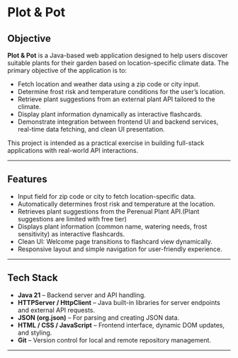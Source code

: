 # Plot & Pot

## Objective

**Plot & Pot** is a Java-based web application designed to help users discover suitable plants for their garden based on location-specific climate data. The primary objective of the application is to:

* Fetch location and weather data using a zip code or city input.
* Determine frost risk and temperature conditions for the user’s location.
* Retrieve plant suggestions from an external plant API tailored to the climate.
* Display plant information dynamically as interactive flashcards.
* Demonstrate integration between frontend UI and backend services, real-time data fetching, and clean UI presentation.

This project is intended as a practical exercise in building full-stack applications with real-world API interactions.

---

## Features

* Input field for zip code or city to fetch location-specific data.
* Automatically determines frost risk and temperature at the location.
* Retrieves plant suggestions from the Perenual Plant API.(Plant suggestions are limited with free tier)
* Displays plant information (common name, watering needs, frost sensitivity) as interactive flashcards.
* Clean UI: Welcome page transitions to flashcard view dynamically.
* Responsive layout and simple navigation for user-friendly experience.

---

## Tech Stack

* **Java 21** – Backend server and API handling.
* **HTTPServer / HttpClient** – Java built-in libraries for server endpoints and external API requests.
* **JSON (org.json)** – For parsing and creating JSON data.
* **HTML / CSS / JavaScript** – Frontend interface, dynamic DOM updates, and styling.
* **Git** – Version control for local and remote repository management.

---

